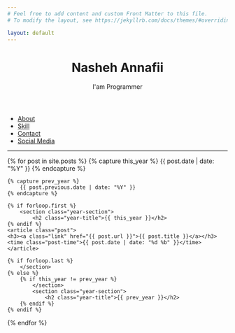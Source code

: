 ```yaml
---
# Feel free to add content and custom Front Matter to this file.
# To modify the layout, see https://jekyllrb.com/docs/themes/#overriding-theme-defaults

layout: default
---
```


<header class="header">
<h1 class="header-title">Nasheh Annafii</h1>
<p class="header-subtitle">I'am Programmer</p>
</header>
<ul class="nav">
<li class="px-2"><a class="link" href="/about">About</a></li>
<li class="px-2"><a class="link" href="/skill">Skill</a></li>
<li class="px-2"><a class="link" href="/contact">Contact</a></li>
<li class="px-2"><a class="link" href="/social-media">Social Media</a></li>
</ul>
<hr class="hr">
<main>
{% for post in site.posts %}
    {% capture this_year %}
        {{ post.date | date: "%Y" }}
    {% endcapture %}

    {% capture prev_year %}
        {{ post.previous.date | date: "%Y" }}
    {% endcapture %}

    {% if forloop.first %}
        <section class="year-section">
            <h2 class="year-title">{{ this_year }}</h2>
    {% endif %}
    <article class="post">
    <h3><a class="link" href="{{ post.url }}">{{ post.title }}</a></h3>
    <time class="post-time">{{ post.date | date: "%d %b" }}</time>
    </article>

    {% if forloop.last %}
        </section>
    {% else %}
        {% if this_year != prev_year %}
            </section>
            <section class="year-section">
                <h2 class="year-title">{{ prev_year }}</h2>
        {% endif %}
    {% endif %}
{% endfor %}
</main>